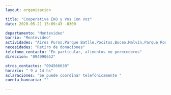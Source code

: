 ```yaml
---
layout: organizacion

title: "Cooperativa EKO y Vos Con Voz"
date: 2020-05-21 15:09:43 -0300

departamento: "Montevideo"
barrio: "Montevideo"
actividades: "Aires Puros,Parque Batlle,Pocitos,Buceo,Malvín,Parque Rodó,Cordón,Centro"
necesidades: "Retiro de donaciones"
telefono_contacto: "En particular, alimentos no perecederos"
direccion: "094990652"

otros_contactos: "094566630"
horario: " 9 a 14 hs"
aclaraciones: "Se puede coordinar telefónicamente "
cuenta_bancaria: ""

---
```

